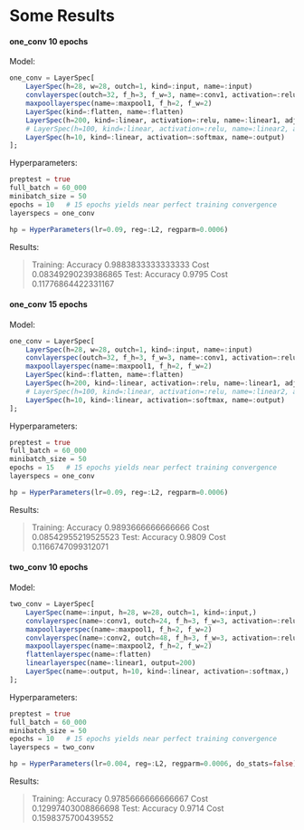# Some Results

#### one_conv 10 epochs
Model:
```julia
one_conv = LayerSpec[
    LayerSpec(h=28, w=28, outch=1, kind=:input, name=:input)
    convlayerspec(outch=32, f_h=3, f_w=3, name=:conv1, activation=:relu, adj=0.0)
    maxpoollayerspec(name=:maxpool1, f_h=2, f_w=2)
    LayerSpec(kind=:flatten, name=:flatten)
    LayerSpec(h=200, kind=:linear, activation=:relu, name=:linear1, adj=0.0)
    # LayerSpec(h=100, kind=:linear, activation=:relu, name=:linear2, adj=0.0)
    LayerSpec(h=10, kind=:linear, activation=:softmax, name=:output)
];
```
Hyperparameters:
```julia
preptest = true
full_batch = 60_000
minibatch_size = 50
epochs = 10   # 15 epochs yields near perfect training convergence
layerspecs = one_conv

hp = HyperParameters(lr=0.09, reg=:L2, regparm=0.0006)
```

Results:
> Training: Accuracy 0.9883833333333333  Cost 0.08349290239386865
> Test: Accuracy 0.9795  Cost 0.11776864422331167

#### one_conv 15 epochs
Model:
```julia
one_conv = LayerSpec[
    LayerSpec(h=28, w=28, outch=1, kind=:input, name=:input)
    convlayerspec(outch=32, f_h=3, f_w=3, name=:conv1, activation=:relu, adj=0.0)
    maxpoollayerspec(name=:maxpool1, f_h=2, f_w=2)
    LayerSpec(kind=:flatten, name=:flatten)
    LayerSpec(h=200, kind=:linear, activation=:relu, name=:linear1, adj=0.0)
    # LayerSpec(h=100, kind=:linear, activation=:relu, name=:linear2, adj=0.0)
    LayerSpec(h=10, kind=:linear, activation=:softmax, name=:output)
];
```
Hyperparameters:
```julia
preptest = true
full_batch = 60_000
minibatch_size = 50
epochs = 15   # 15 epochs yields near perfect training convergence
layerspecs = one_conv

hp = HyperParameters(lr=0.09, reg=:L2, regparm=0.0006)
```

Results:
> Training: Accuracy 0.9893666666666666  Cost 0.08542955219525523
> Test: Accuracy 0.9809  Cost 0.1166747099312071


#### two_conv 10 epochs

Model:
```julia
two_conv = LayerSpec[
    LayerSpec(name=:input, h=28, w=28, outch=1, kind=:input,)
    convlayerspec(name=:conv1, outch=24, f_h=3, f_w=3, activation=:relu)
    maxpoollayerspec(name=:maxpool1, f_h=2, f_w=2)
    convlayerspec(name=:conv2, outch=48, f_h=3, f_w=3, activation=:relu)
    maxpoollayerspec(name=:maxpool2, f_h=2, f_w=2)
    flattenlayerspec(name=:flatten)
    linearlayerspec(name=:linear1, output=200)
    LayerSpec(name=:output, h=10, kind=:linear, activation=:softmax,)
];
```

Hyperparameters:

```julia
preptest = true
full_batch = 60_000
minibatch_size = 50
epochs = 10   # 15 epochs yields near perfect training convergence
layerspecs = two_conv

hp = HyperParameters(lr=0.004, reg=:L2, regparm=0.0006, do_stats=false)
```

Results:
> Training: Accuracy 0.9785666666666667  Cost 0.12997403008866698
> Test: Accuracy 0.9714  Cost 0.1598375700439552